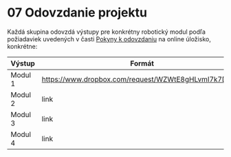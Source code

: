 # 07 Odovzdanie projektu

Každá skupina odovzdá výstupy pre konkrétny robotický modul podľa požiadaviek uvedených v časti [Pokyny k odovzdaniu](https://github.com/PavolSte/Robotika4/blob/cb2b863cfeca3c824dc691c1209d4537533b551e/05%20Pokyny%20k%20odovzdaniu.md) na online úložisko, konkrétne:



| Výstup | Formát |
|---------|---------|
| Modul 1| https://www.dropbox.com/request/WZWtE8gHLvmI7k7DNqIu|
| Modul 2| link|
| Modul 3| link|
| Modul 4| link|
